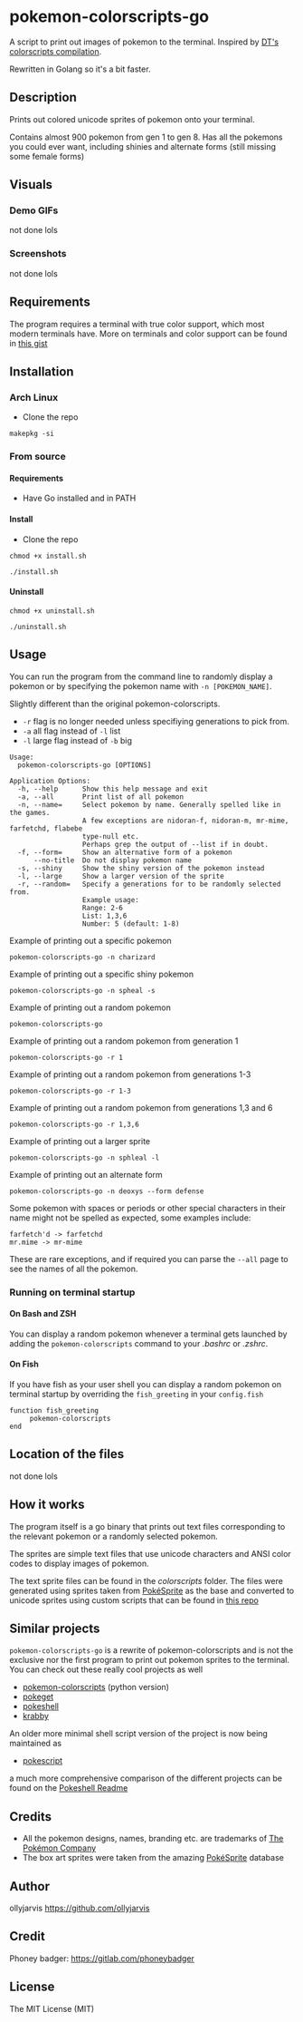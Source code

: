 # pokemon-colorscripts-go

A script to print out images of pokemon to the terminal. Inspired by
[DT's colorscripts compilation](https://gitlab.com/dwt1/shell-color-scripts).

Rewritten in Golang so it's a bit faster.

## Description
Prints out colored unicode sprites of pokemon onto your terminal.

Contains almost 900 pokemon from gen 1 to gen 8. Has all the pokemons you could ever want, including shinies and alternate forms (still missing some female forms)

## Visuals
### Demo GIFs

not done lols

### Screenshots

not done lols

## Requirements
The program requires a terminal with true color support,
which most modern terminals have. More on terminals and color support can be found in
[this gist](https://gist.github.com/XVilka/8346728)

## Installation

### Arch Linux
- Clone the repo
```
makepkg -si
```

### From source
#### Requirements
- Have Go installed and in PATH

#### Install
- Clone the repo
```
chmod +x install.sh
```
```
./install.sh
```

#### Uninstall
```
chmod +x uninstall.sh
```
```
./uninstall.sh
```

## Usage
You can run the program from the command line to randomly display a pokemon
or by specifying the pokemon name with `-n [POKEMON_NAME]`.

Slightly different than the original pokemon-colorscripts.
- `-r` flag is no longer needed unless specifiying generations to pick from.
- `-a` all flag instead of `-l` list
- `-l` large flag instead of `-b` big

```
Usage:
  pokemon-colorscripts-go [OPTIONS]

Application Options:
  -h, --help      Show this help message and exit
  -a, --all       Print list of all pokemon
  -n, --name=     Select pokemon by name. Generally spelled like in the games.
                  A few exceptions are nidoran-f, nidoran-m, mr-mime, farfetchd, flabebe
                  type-null etc.
                  Perhaps grep the output of --list if in doubt.
  -f, --form=     Show an alternative form of a pokemon
      --no-title  Do not display pokemon name
  -s, --shiny     Show the shiny version of the pokemon instead
  -l, --large     Show a larger version of the sprite
  -r, --random=   Specify a generations for to be randomly selected from.
                  Example usage:
                  Range: 2-6
                  List: 1,3,6
                  Number: 5 (default: 1-8)
```

Example of printing out a specific pokemon
```
pokemon-colorscripts-go -n charizard
```
Example of printing out a specific shiny pokemon
```
pokemon-colorscripts-go -n spheal -s
```
Example of printing out a random pokemon
```
pokemon-colorscripts-go
```
Example of printing out a random pokemon from generation 1
```
pokemon-colorscripts-go -r 1
```
Example of printing out a random pokemon from generations 1-3
```
pokemon-colorscripts-go -r 1-3
```
Example of printing out a random pokemon from generations 1,3 and 6
```
pokemon-colorscripts-go -r 1,3,6
```
Example of printing out a larger sprite
```
pokemon-colorscripts-go -n sphleal -l
```
Example of printing out an alternate form
```
pokemon-colorscripts-go -n deoxys --form defense
```
Some pokemon with spaces or periods or other special characters in their name
might not be spelled as expected, some examples include:
```
farfetch'd -> farfetchd
mr.mime -> mr-mime
```
These are rare exceptions, and if required you can parse the `--all` page to see
the names of all the pokemon.

### Running on terminal startup
#### On Bash and ZSH
You can display a random pokemon whenever a terminal gets launched by adding
the `pokemon-colorscripts` command to your *.bashrc* or *.zshrc*.

#### On Fish
If you have fish as your user shell you can display a random pokemon on terminal
startup by overriding the `fish_greeting` in your `config.fish`
```
function fish_greeting
     pokemon-colorscripts
end
```

## Location of the files

not done lols

## How it works
The program itself is a go binary that prints out text files corresponding
to the relevant pokemon or a randomly selected pokemon.

The sprites are simple text files that use unicode characters and ANSI color codes to display images of pokemon.

The text sprite files can be found in the *colorscripts* folder. The files were generated using sprites taken from [PokéSprite](https://msikma.github.io/pokesprite/) as the
base and converted to unicode sprites using custom scripts that can be found in
[this repo](https://gitlab.com/phoneybadger/pokemon-generator-scripts)

## Similar projects
`pokemon-colorscripts-go` is a rewrite of pokemon-colorscripts and is not the
exclusive nor the first program to print out pokemon sprites to the terminal.
You can check out these really cool projects as well
- [pokemon-colorscripts](https://gitlab.com/phoneybadger/pokemon-colorscripts) (python version)
- [pokeget](https://github.com/talwat/pokeget)
- [pokeshell](https://github.com/acxz/pokeshell)
- [krabby](https://github.com/yannjor/krabby)

An older more minimal shell script version of the project is now being maintained
as

- [pokescript](https://github.com/acxz/pokescript)

a much more comprehensive comparison of the different projects can be found on
the [Pokeshell Readme](https://github.com/acxz/pokeshell#similar-projects)

## Credits
- All the pokemon designs, names, branding etc. are trademarks of [The Pokémon Company](https://pokemon.com)
- The box art sprites were taken from the amazing [PokéSprite](https://msikma.github.io/pokesprite/) database

## Author
ollyjarvis
https://github.com/ollyjarvis

## Credit
Phoney badger:
https://gitlab.com/phoneybadger

## License
The MIT License (MIT)


